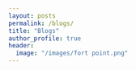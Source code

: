 ```yaml
---
layout: posts
permalink: /blogs/
title: "Blogs"
author_profile: true
header:
  image: "/images/fort point.png"
---
```




